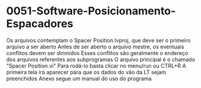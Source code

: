 # 0051-Software-Posicionamento-Espacadores
Os arquivos contemplam o Spacer Position.lvproj, que deve ser o primeiro arquivo a ser aberto
Antes de ser aberto o arquivo mestre, os eventuais conflitos devem ser dirimidos
Esses conflitos são geralmente o endereço dos arquivos referentes aos subprogramas
O arquivo principal é o chamado "Spacer Position.vi"
Para rodá-lo basta clicar no menu/run ou CTRL+R
A primeira tela irá aparecer para que os dados do vão da LT sejam preenchidos
Anexo segue um manual do uso do programa
